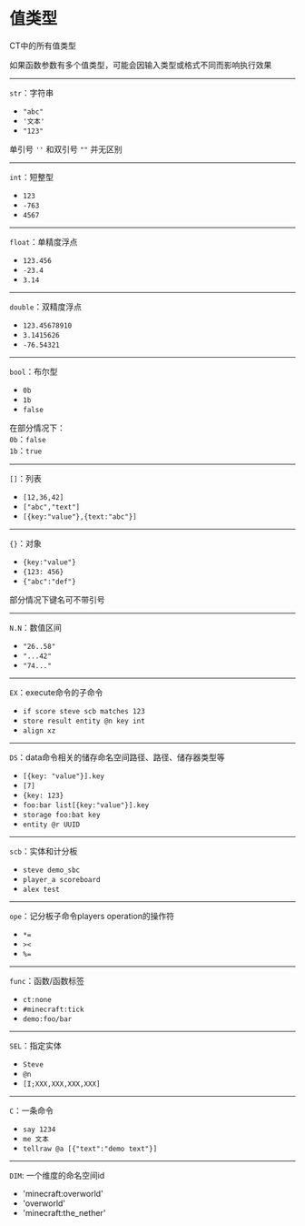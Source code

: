 # 值类型

CT中的所有值类型

如果函数参数有多个值类型，可能会因输入类型或格式不同而影响执行效果<br>

<hr>

`str`：字符串

- `"abc"`
- `'文本'`
- `"123"`

单引号 `''` 和双引号 `""` 并无区别

<hr>

`int`：短整型

- `123`
- `-763`
- `4567`

<hr>

`float`：单精度浮点

- `123.456`
- `-23.4`
- `3.14`

<hr>

`double`：双精度浮点

- `123.45678910`
- `3.1415626`
- `-76.54321`

<hr>

`bool`：布尔型

- `0b`
- `1b`
- `false`

在部分情况下：<br>
`0b`：`false`<br>
`1b`：`true`<br>

<hr>

`[]`：列表

- `[12,36,42]`
- `["abc","text"]`
- `[{key:"value"},{text:"abc"}]`

<hr>

`{}`：对象

- `{key:"value"}`
- `{123: 456}`
- `{"abc":"def"}`

部分情况下键名可不带引号

<hr>

`N.N`：数值区间

- `"26..58"`
- `"...42"`
- `"74..."`

<hr>

`EX`：execute命令的子命令

- `if score steve scb matches 123`
- `store result entity @n key int`
- `align xz`

<hr>

`DS`：data命令相关的储存命名空间路径、路径、储存器类型等

- `[{key: "value"}].key`
- `[7]`
- `{key: 123}`
- `foo:bar list[{key:"value"}].key`
- `storage foo:bat key`
- `entity @r UUID`

<hr>

`scb`：实体和计分板

- `steve demo_sbc`
- `player_a scoreboard`
- `alex test`

<hr>

`ope`：记分板子命令players operation的操作符
- `*=`
- `><`
- `%=`

<hr>

`func`：函数/函数标签

- `ct:none`
- `#minecraft:tick`
- `demo:foo/bar`

<hr>

`SEL`：指定实体

- `Steve`
- `@n`
- `[I;XXX,XXX,XXX,XXX]`

<hr>

`C`：一条命令

- `say 1234`
- `me 文本`
- `tellraw @a [{"text":"demo text"}]`

<hr>

`DIM`: 一个维度的命名空间id

- 'minecraft:overworld'
- 'overworld'
- 'minecraft:the_nether'